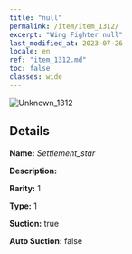 ```yaml
---
title: "null"
permalink: /item/item_1312/
excerpt: "Wing Fighter null"
last_modified_at: 2023-07-26
locale: en
ref: "item_1312.md"
toc: false
classes: wide
---
```



 ![Unknown_1312](/images/item/Settlement_star_p.png)



## Details

 **Name:** *Settlement_star* 

 **Description:** 

 **Rarity:** 1 

 **Type:** 1 

 **Suction:** true 

 **Auto Suction:** false 


